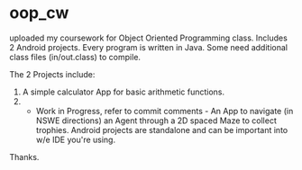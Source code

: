 # oop_cw
uploaded my coursework for Object Oriented Programming class.
Includes 2 Android projects. Every program is written in Java.
Some need additional class files (in/out.class) to compile.

The 2 Projects include:
1. A simple calculator App for basic arithmetic functions.
2. - Work in Progress, refer to commit comments - An App to navigate (in NSWE directions) an Agent through a 2D spaced Maze to collect trophies.
Android projects are standalone and can be important into w/e IDE you're using.

Thanks.
